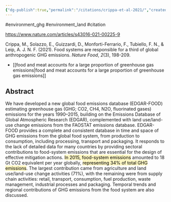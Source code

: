 ```yaml
---
{"dg-publish":true,"permalink":"/citations/crippa-et-al-2021/","created":"2025-10-23T17:42:44.714+01:00","updated":"2025-10-23T18:06:08.794+01:00"}
---
```


#environment_ghg #environment_land  #citation 

https://www.nature.com/articles/s43016-021-00225-9

Crippa, M., Solazzo, E., Guizzardi, D., Monforti-Ferrario, F., Tubiello, F. N., & Leip, A. J. N. F. (2021). Food systems are responsible for a third of global anthropogenic GHG emissions. _Nature Food_, _2_(3), 198-209.

- [[food and meat accounts for a large proportion of greenhouse gas emissions\|food and meat accounts for a large proportion of greenhouse gas emissions]]
## Abstract
We have developed a new global food emissions database (EDGAR-FOOD) estimating greenhouse gas (GHG; CO2, CH4, N2O, fluorinated gases) emissions for the years 1990–2015, building on the Emissions Database of Global Atmospheric Research (EDGAR), complemented with land use/land-use change emissions from the FAOSTAT emissions database. EDGAR-FOOD provides a complete and consistent database in time and space of GHG emissions from the global food system, from production to consumption, including processing, transport and packaging. It responds to the lack of detailed data for many countries by providing sectoral contributions to food-system emissions that are essential for the design of effective mitigation actions. <mark style="background: #FFF3A3A6;">In 2015, food-system emissions</mark> amounted to 18 Gt CO2 equivalent per year globally, <mark style="background: #FFF3A3A6;">representing 34% of total GHG emissions</mark>. The largest contribution came from agriculture and land use/land-use change activities (71%), with the remaining were from supply chain activities: retail, transport, consumption, fuel production, waste management, industrial processes and packaging. Temporal trends and regional contributions of GHG emissions from the food system are also discussed.